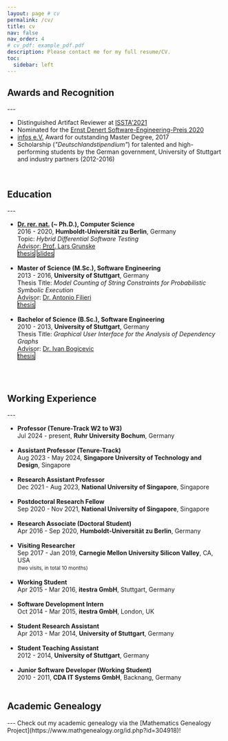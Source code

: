 ```yaml
---
layout: page # cv
permalink: /cv/
title: cv
nav: false
nav_order: 4
# cv_pdf: example_pdf.pdf
description: Please contact me for my full resume/CV.
toc:
  sidebar: left
---
```


<h2>Awards and Recognition</h2>
---

<ul>

<li>Distinguished Artifact Reviewer at <a href="https://conf.researchr.org/track/issta-2021/issta-2021-artifact-evaluation#Call-for-Artifacts">ISSTA'2021</a></li>

<li>Nominated for the <a href="https://fb-swt.gi.de/weiteres/ernst-denert-se-preis">Ernst Denert Software-Engineering-Preis 2020</a></li>

<li><a href="https://www.informatik-forum.org">infos e.V.</a> Award for outstanding Master Degree, 2017</li>

<li>Scholarship (<i>"Deutschlandstipendium"</i>) for talented and high-performing students by the German government, University of Stuttgart and industry partners (2012-2016)</li>

</ul>

<br>
<h2>Education</h2>
---

<ul>

<li>
<strong><a href="https://en.wikipedia.org/wiki/Dr._rer._nat.">Dr. rer. nat.</a> (~ Ph.D.), Computer Science</strong><br>
2016 - 2020, <strong>Humboldt-Universität zu Berlin</strong>, Germany<br>
Topic: <i>Hybrid Differential Software Testing</i><br>
Advisor: <a href="https://www.informatik.hu-berlin.de/de/Members/lars-grunske">Prof. Lars Grunske</a><br>
<!-- [<a href="https://doi.org/10.18452/21968">thesis</a>]
[<a href="{{ 'assets/pdf/defense_noller_slides.pdf' | relative_url }}">slides</a>] -->
<div class="links">
<a href="https://doi.org/10.18452/21968" class="btn btn-sm z-depth-0" role="button" style="border: 1px solid black;">thesis</a>
<a href="{{ 'assets/pdf/defense_noller_slides.pdf' | relative_url }}" class="btn btn-sm z-depth-0" role="button" style="border: 1px solid black;">slides</a>
</div>
</li>
<br>

<li>
<strong>Master of Science (M.Sc.), Software Engineering</strong><br>
2013 - 2016, <strong>University of Stuttgart</strong>, Germany<br>
Thesis Title: <i>Model Counting of String Constraints for Probabilistic Symbolic Execution</i><br>
Advisor: <a href="https://www.antonio.filieri.name">Dr. Antonio Filieri</a><br>
<!-- [<a href="http://dx.doi.org/10.18419/opus-9806">thesis</a>] -->
<div class="links">
<a href="http://dx.doi.org/10.18419/opus-9806" class="btn btn-sm z-depth-0" role="button" style="border: 1px solid black;">thesis</a>
</div>
</li>
<br>

<li>
<strong>Bachelor of Science (B.Sc.), Software Engineering</strong><br>
2010 - 2013, <strong>University of Stuttgart</strong>, Germany<br>
Thesis Title: <i>Graphical User Interface for the Analysis of Dependency Graphs</i><br>
Advisor: <a href="https://www.iste.uni-stuttgart.de/institute/team/Bogicevic/">Dr. Ivan Bogicevic</a><br>
<!-- [<a href="http://dx.doi.org/10.18419/opus-3107">thesis</a>] -->
<div class="links">
<a href="http://dx.doi.org/10.18419/opus-3107" class="btn btn-sm z-depth-0" role="button" style="border: 1px solid black;">thesis</a>
</div>
</li>
<br>

</ul>

<!--
<table style="border-collapse: collapse; border: none; font-size:100%">

<tr style="border: none;">
<td style="border: none;vertical-align:top" align=right>2016 - 2020</td>
<td style="border: none;vertical-align:top">
<strong><a href="https://en.wikipedia.org/wiki/Dr._rer._nat.">Dr. rer. nat.</a> (~ Ph.D.), Computer Science</strong><br>
<strong>Humboldt-Universität zu Berlin</strong>, Germany<br>
Topic: <i>Hybrid Differential Software Testing</i><br>
Advisor: <a href="https://www.informatik.hu-berlin.de/de/Members/lars-grunske">Prof. Lars Grunske</a><br>
[<a href="https://doi.org/10.18452/21968">thesis</a>]
[<a href="../slides/defense_noller_slides.pdf">slides</a>]
</td> 
</tr>

<tr style="border: none;">
<td style="border: none;vertical-align:top" align=right>2013 - 2016</td>
<td style="border: none;vertical-align:top">
<strong>Master of Science (M.Sc.), Software Engineering</strong><br>
<strong>University of Stuttgart</strong>, Germany<br>
Thesis Title: <i>Model Counting of String Constraints for Probabilistic Symbolic Execution</i><br>
Advisor: <a href="https://www.antonio.filieri.name">Dr. Antonio Filieri</a><br>
[<a href="http://dx.doi.org/10.18419/opus-9806">thesis</a>]
</td> 
</tr>

<tr style="border: none;">
<td style="border: none;vertical-align:top" align=right>2010 - 2013</td>
<td style="border: none;vertical-align:top">
<strong>Bachelor of Science (B.Sc.), Software Engineering</strong><br>
<strong>University of Stuttgart</strong>, Germany<br>
Thesis Title: <i>Graphical User Interface for the Analysis of Dependency Graphs</i><br>
Advisor: <a href="https://www.iste.uni-stuttgart.de/institute/team/Bogicevic/">Dr. Ivan Bogicevic</a><br>
[<a href="http://dx.doi.org/10.18419/opus-3107">thesis</a>]
</td> 
</tr>

</table>
-->

<br>
<h2>Working Experience</h2>
---

<ul>

<li>
<strong>Professor (Tenure-Track W2 to W3)</strong><br>
Jul 2024 - present, <strong>Ruhr University Bochum</strong>, Germany
</li>
<br>

<li>
<strong>Assistant Professor (Tenure-Track)</strong><br>
Aug 2023 - May 2024, <strong>Singapore University of Technology and Design</strong>, Singapore
</li>
<br>

<li>
<strong>Research Assistant Professor</strong><br>
Dec 2021 - Aug 2023, <strong>National University of Singapore</strong>, Singapore <br>
</li>
<br>

<li>
<strong>Postdoctoral Research Fellow</strong><br>
Sep 2020 - Nov 2021, <strong>National University of Singapore</strong>, Singapore <br>
</li>
<br>

<li>
<strong>Research Associate (Doctoral Student)</strong><br>
Apr 2016 - Sep 2020, <strong>Humboldt-Universität zu Berlin</strong>, Germany <br>
</li>
<br>

<li>
<strong>Visiting Researcher</strong><br>
Sep 2017 - Jan 2019, <strong>Carnegie Mellon University Silicon Valley</strong>, CA, USA<br>
<small>(two visits, in total 10 months)</small><br>
</li>
<br>
<!-- % Sep 2017 - Feb 2018, Oct 2018 - Jan 2019 -->

<li>
<strong>Working Student</strong><br>
Apr 2015 - Mar 2016, <strong>itestra GmbH</strong>, Stuttgart, Germany <br>
</li>
<br>

<li>
<strong>Software Development Intern</strong><br>
Oct 2014 - Mar 2015, <strong>itestra GmbH</strong>, London, UK <br>
</li>
<br>

<li>
<strong>Student Research Assistant</strong><br>
Apr 2013 - Mar 2014, <strong>University of Stuttgart</strong>, Germany <br>
</li>
<br>

<li>
<strong>Student Teaching Assistant</strong><br>
2012 - 2014, <strong>University of Stuttgart</strong>, Germany <br>
</li>
<br>

<li>
<strong>Junior Software Developer (Working Student)</strong><br>
2010 - 2011, <strong>CDA IT Systems GmbH</strong>, Backnang, Germany <br>
</li>
<br>


</ul>


<h2 id="genealogy">Academic Genealogy</h2>
---
Check out my academic genealogy via the [Mathematics Genealogy Project](https://www.mathgenealogy.org/id.php?id=304918)!